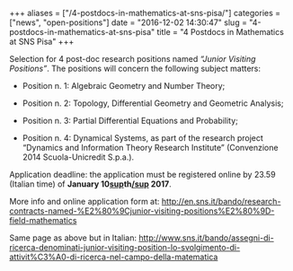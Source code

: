 +++
aliases = ["/4-postdocs-in-mathematics-at-sns-pisa/"]
categories = ["news", "open-positions"]
date = "2016-12-02 14:30:47"
slug = "4-postdocs-in-mathematics-at-sns-pisa"
title = "4 Postdocs in Mathematics at SNS Pisa"
+++

Selection for 4 post-doc research positions named *“Junior Visiting
Positions”*. The positions will concern the following subject matters:

- Position n. 1: Algebraic Geometry and Number Theory;

- Position n. 2: Topology, Differential Geometry and Geometric
Analysis;

- Position n. 3: Partial Differential Equations and Probability;

- Position n. 4: Dynamical Systems, as part of the research project
“Dynamics and Information Theory Research Institute” (Convenzione 2014
Scuola-Unicredit S.p.a.).

Application deadline: the application must be registered online by 23.59
(Italian time) of **January 10[sup](sup)th[/sup](/sup) 2017**.

More info and online application form at:
<http://en.sns.it/bando/research-contracts-named-%E2%80%9Cjunior-visiting-positions%E2%80%9D-field-mathematics>

Same page as above but in Italian:
<http://www.sns.it/bando/assegni-di-ricerca-denominati-junior-visiting-position-lo-svolgimento-di-attivit%C3%A0-di-ricerca-nel-campo-della-matematica>
